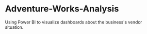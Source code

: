# Adventure-Works-Analysis
Using Power BI to visualize dashboards about the business's vendor situation. 
